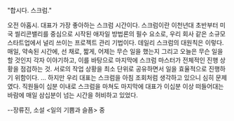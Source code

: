 "합시다. 스크럼."

오전 아홉시. 대표가 가장 좋아하는 스크럼 시간이다. 
스크럼이란 이천년대 초반부터 미국 씰리콘밸리를 중심으로 시작된 애자일 방법론의 필수 요소로, 
우리 회사 같은 소규모 스타트업에서 널리 쓰이는 프로젝트 관리 기법이다. 데일리 스크럼의 대원칙은 이렇다. 
매일, 약속된 시간에, 선 채로, 짧게, 어제는 무슨 일을 했는지 그리고 오늘은 무슨 일을 할 것인지 각자 이야기하고, 
이를 바탕으로 마지막에 스크럼 마스터가 전체적인 진행 상황을 점검하는 것. 
서로의 작업 상황을 최소 단위로 공유하면서 일을 효율적으로 진행하기 위함이다.
… 하지만 우리 대표는 스크럼을 아침 조회처럼 생각하고 있으니 심히 문제였다. 
직원들이 십분 이내로 스크럼을 마쳐도 마지막에 대표가 이십분 이상 떠들어대는 바람에 매일 삼십분이 넘는 시간을 허비하고 있었다.

--장류진, 소설 <일의 기쁨과 슬픔> 중
